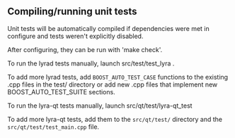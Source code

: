 Compiling/running unit tests
------------------------------------

Unit tests will be automatically compiled if dependencies were met in configure
and tests weren't explicitly disabled.

After configuring, they can be run with 'make check'.

To run the lyrad tests manually, launch src/test/test_lyra .

To add more lyrad tests, add `BOOST_AUTO_TEST_CASE` functions to the existing
.cpp files in the test/ directory or add new .cpp files that
implement new BOOST_AUTO_TEST_SUITE sections.

To run the lyra-qt tests manually, launch src/qt/test/lyra-qt_test

To add more lyra-qt tests, add them to the `src/qt/test/` directory and
the `src/qt/test/test_main.cpp` file.
